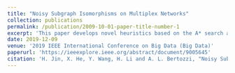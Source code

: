 ```yaml
---
title: "Noisy Subgraph Isomorphisms on Multiplex Networks"
collection: publications
permalink: /publication/2009-10-01-paper-title-number-1
excerpt: 'This paper develops novel heuristics based on the A* search algorithm to find noisy subgraph isomorphism on large multiplex networks. This research is part of US Defense Advanced Research Projects Agency (DARPA) – Modelling Adversarial Activity.'
date: 2019-12-09
venue: '2019 IEEE International Conference on Big Data (Big Data)'
paperurl: 'https://ieeexplore.ieee.org/abstract/document/9005645' 
citation: 'H. Jin, X. He, Y. Wang, H. Li and A. L. Bertozzi, "Noisy Subgraph Isomorphisms on Multiplex Networks," 2019 IEEE International Conference on Big Data (Big Data), Los Angeles, CA, USA, 2019, pp. 4899-4905, doi: 10.1109/BigData47090.2019.9005645.'
---
```



